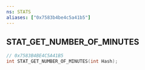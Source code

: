 ```yaml
---
ns: STATS
aliases: ["0x7583b4be4c5a41b5"]
---
```

## STAT_GET_NUMBER_OF_MINUTES

```c
// 0x7583B4BE4C5A41B5
int STAT_GET_NUMBER_OF_MINUTES(int Hash);
```
